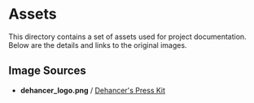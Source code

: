 # Assets

This directory contains a set of assets used for project documentation.<br>
Below are the details and links to the original images.

## Image Sources

* **dehancer_logo.png** / [Dehancer's Press Kit](https://dehancer-v2.cdn.prismic.io/dehancer-v2/61863a1f-1258-4183-b64a-c2f17ba87ff9_Dehancer_Press_Kit_2022.zip)
